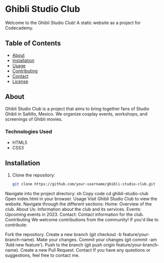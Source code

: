 # Ghibli Studio Club

Welcome to the Ghibli Studio Club! A static website as a project for Codecademy.

## Table of Contents
- [About](#about)
- [Installation](#installation)
- [Usage](#usage)
- [Contributing](#contributing)
- [Contact](#contact)
- [License](#license)

## About
Ghibli Studio Club is a project that aims to bring together fans of Studio Ghibli in Saltillo, Mexico. We organize cosplay events, workshops, and screenings of Ghibli movies.

### Technologies Used
- HTML5
- CSS3

## Installation
1. Clone the repository:
   ```sh
   git clone https://github.com/your-username/ghibli-studio-club.git

Navigate into the project directory:
sh
Copy code
cd ghibli-studio-club
Open index.html in your browser.
Usage
Visit Ghibli Studio Club to view the website.
Navigate through the different sections:
Home: Overview of the club.
About Us: Information about the club and its services.
Events: Upcoming events in 2023.
Contact: Contact information for the club.
Contributing
We welcome contributions from the community! If you'd like to contribute:

Fork the repository.
Create a new branch (git checkout -b feature/your-branch-name).
Make your changes.
Commit your changes (git commit -am 'Add new feature').
Push to the branch (git push origin feature/your-branch-name).
Create a new Pull Request.
Contact
If you have any questions or suggestions, feel free to contact me.
